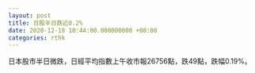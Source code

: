 ```yaml
---
layout: post
title: 日股半日跌近0.2%
date: 2020-12-18 10:44:00.000000000 +08:00
categories: rthk
---
```


日本股市半日微跌，日經平均指數上午收市報26756點，跌49點，跌幅0.19%。

